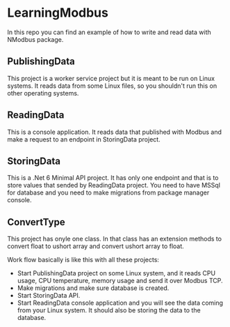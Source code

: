 # LearningModbus

In this repo you can find an example of how to write and read data with NModbus package.

## PublishingData 
This project is a worker service project but it is meant to be run on Linux systems. It reads data from some Linux files, so you shouldn't run this on other operating systems.

## ReadingData
This is a console application. It reads data that published with Modbus and make a request to an endpoint in StoringData project.

## StoringData
This is a .Net 6 Minimal API project. It has only one endpoint and that is to store values that sended by ReadingData project. You need to have MSSql for database and
you need to make migrations from package manager console. 

## ConvertType 
This project has onyle one class. In that class has an extension methods to convert float to ushort array and convert ushort array to float.

Work flow basically is like this with all these projects:

- Start PublishingData project on some Linux system, and it reads CPU usage, CPU temperature, memory usage and send it over Modbus TCP.
- Make migrations and make sure database is created.
- Start StoringData API.
- Start ReadingData console application and you will see the data coming from your Linux system. It should also be storing the data to the database.
